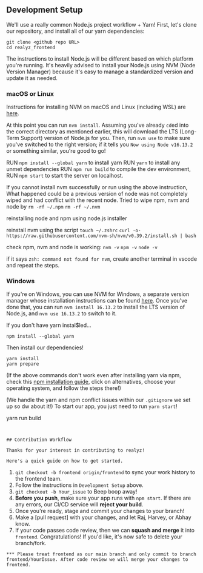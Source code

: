## Development Setup

We'll use a really common Node.js project workflow + Yarn!
First, let's clone our repository, and install all of our yarn dependencies:

```
git clone <github repo URL>
cd realyz_frontend
```

The instructions to install Node.js will be different based on which platform you're running. It's heavily advised to install your Node.js using NVM (Node Version Manager) because it's easy to manage a standardized version and update it as needed.

### macOS or Linux

Instructions for installing NVM on macOS and Linux (including WSL) are [here](https://github.com/nvm-sh/nvm#installing-and-updating).

At this point you can run `nvm install`. Assuming you've already `cd`ed into the correct directory as mentioned earlier, this will download the LTS (Long-Term Support) version of Node.js for you. Then, run `nvm use` to make sure you've switched to the right version; if it tells you `Now using Node v16.13.2` or something similar, you're good to go!

RUN `npm install --global yarn` to install yarn 
RUN `yarn` to install any unmet dependencies
RUN `npm run build` to compile the dev environment,
RUN `npm start` to start the server on localhost.

If you cannot install nvm successfully or run using the above instruction,
What happened could be a previous version of node was not completely wiped and had conflict with the recent node.
Tried to wipe npm, nvm and node by
`rm -rf ~/.npm`
`rm -rf ~/.nvm`

reinstalling node and npm using node.js installer

reinstall nvm using the script
`touch ~/.zshrc`
`curl -o- https://raw.githubusercontent.com/nvm-sh/nvm/v0.39.2/install.sh | bash`

check npm, nvm and node is working:
`nvm -v`
`npm -v`
`node -v`

if it says `zsh: command not found for nvm`, create another terminal in vscode and repeat the steps.

### Windows

If you're on Windows, you can use NVM for Windows, a separate version manager whose installation instructions can be found [here](https://github.com/coreybutler/nvm-windows#installation--upgrades). Once you've done that, you can run `nvm install 16.13.2` to install the LTS version of Node.js, and `nvm use 16.13.2` to switch to it.

If you don't have yarn instal$led...

```
npm install --global yarn
```

Then install our dependencies!

```
yarn install
yarn prepare
```

(If the above commands don't work even after installing yarn via npm, check this [npm installation guide](https://classic.yarnpkg.com/en/docs/install/#mac-stable), click on alternatives, choose your operating system, and follow the steps there!)

(We handle the yarn and npm conflict issues within our `.gitignore` we set up so dw about it!)
To start our app, you just need to run `yarn start`!

yarn run build

```


## Contribution Workflow

Thanks for your interest in contributing to realyz!

Here's a quick guide on how to get started.
```

1. `git checkout -b frontend origin/frontend` to sync your work history to the frontend team.
2. Follow the instructions in `Development Setup` above.
3. `git checkout -b Your_issue` to Beep boop away!
4. **Before you push**, make sure your app runs with `npm start`. If there are any errors, our CI/CD service will **reject your build**.
5. Once you're ready, stage and commit your changes to your branch!
6. Make a [pull request] with your changes, and let Raj, Harvey, or Abhay know.
7. If your code passes code review, then we can **squash and merge** it into `frontend`. Congratulations! If you'd like, it's now safe to delete your branch/fork.

```
*** Please treat frontend as our main branch and only commit to branch frontend/YourIssue. After code review we will merge your changes to frontend.